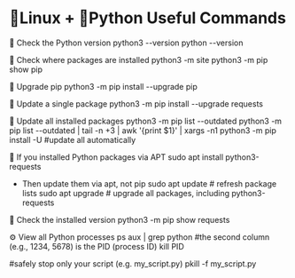 # 🐧Linux + 🐍Python Useful Commands

🔎 Check the Python version
python3 --version
python --version

🔎 Check where packages are installed
python3 -m site
python3 -m pip show pip

🔄 Upgrade pip
python3 -m pip install --upgrade pip

🔄 Update a single package
python3 -m pip install --upgrade requests

🔄 Update all installed packages
python3 -m pip list --outdated
python3 -m pip list --outdated | tail -n +3 | awk '{print $1}' | xargs -n1 python3 -m pip install -U #update all automatically

🔄 If you installed Python packages via APT
sudo apt install python3-requests

- Then update them via apt, not pip
sudo apt update # refresh package lists
sudo apt upgrade  # upgrade all packages, including python3-requests

🔎 Check the installed version
python3 -m pip show requests

⚙️ View all Python processes
ps aux | grep python
#the second column (e.g., 1234, 5678) is the PID (process ID)
kill PID

#safely stop only your script (e.g. my_script.py)
pkill -f my_script.py